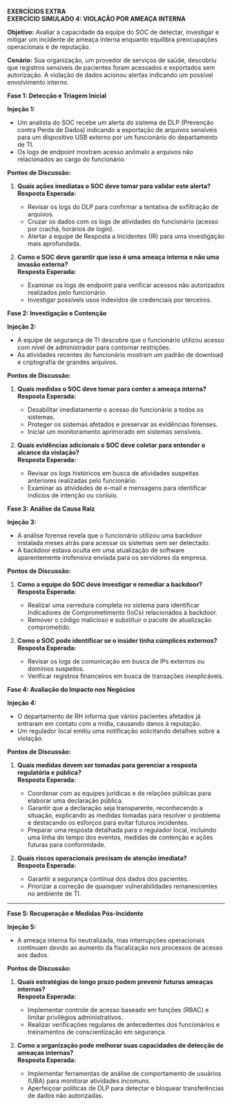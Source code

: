 **EXERCÍCIOS EXTRA**  
**EXERCÍCIO SIMULADO 4: VIOLAÇÃO POR AMEAÇA INTERNA**  

**Objetivo:** Avaliar a capacidade da equipe do SOC de detectar, investigar e mitigar um incidente de ameaça interna enquanto equilibra preocupações operacionais e de reputação.  

**Cenário:** Sua organização, um provedor de serviços de saúde, descobriu que registros sensíveis de pacientes foram acessados e exportados sem autorização. A violação de dados acionou alertas indicando um possível envolvimento interno.  

**Fase 1: Detecção e Triagem Inicial**

**Injeção 1:**  
- Um analista do SOC recebe um alerta do sistema de DLP (Prevenção contra Perda de Dados) indicando a exportação de arquivos sensíveis para um dispositivo USB externo por um funcionário do departamento de TI.  
- Os logs de endpoint mostram acesso anômalo a arquivos não relacionados ao cargo do funcionário.  

**Pontos de Discussão:**  

1. **Quais ações imediatas o SOC deve tomar para validar este alerta?**  
   **Resposta Esperada:**  
   - Revisar os logs do DLP para confirmar a tentativa de exfiltração de arquivos.  
   - Cruzar os dados com os logs de atividades do funcionário (acesso por crachá, horários de login).  
   - Alertar a equipe de Resposta a Incidentes (IR) para uma investigação mais aprofundada.  

2. **Como o SOC deve garantir que isso é uma ameaça interna e não uma invasão externa?**  
   **Resposta Esperada:**  
   - Examinar os logs de endpoint para verificar acessos não autorizados realizados pelo funcionário.  
   - Investigar possíveis usos indevidos de credenciais por terceiros.





**Fase 2: Investigação e Contenção**

**Injeção 2:**  
- A equipe de segurança de TI descobre que o funcionário utilizou acesso com nível de administrador para contornar restrições.  
- As atividades recentes do funcionário mostram um padrão de download e criptografia de grandes arquivos.  

**Pontos de Discussão:**  

1. **Quais medidas o SOC deve tomar para conter a ameaça interna?**  
   **Resposta Esperada:**  
   - Desabilitar imediatamente o acesso do funcionário a todos os sistemas.  
   - Proteger os sistemas afetados e preservar as evidências forenses.  
   - Iniciar um monitoramento aprimorado em sistemas sensíveis.  

2. **Quais evidências adicionais o SOC deve coletar para entender o alcance da violação?**  
   **Resposta Esperada:**  
   - Revisar os logs históricos em busca de atividades suspeitas anteriores realizadas pelo funcionário.  
   - Examinar as atividades de e-mail e mensagens para identificar indícios de intenção ou conluio.
  


**Fase 3: Análise da Causa Raiz**

**Injeção 3:**  
- A análise forense revela que o funcionário utilizou uma backdoor instalada meses atrás para acessar os sistemas sem ser detectado.  
- A backdoor estava oculta em uma atualização de software aparentemente inofensiva enviada para os servidores da empresa.  

**Pontos de Discussão:**  

1. **Como a equipe do SOC deve investigar e remediar a backdoor?**  
   **Resposta Esperada:**  
   - Realizar uma varredura completa no sistema para identificar Indicadores de Comprometimento (IoCs) relacionados à backdoor.  
   - Remover o código malicioso e substituir o pacote de atualização comprometido.  

2. **Como o SOC pode identificar se o insider tinha cúmplices externos?**  
   **Resposta Esperada:**  
   - Revisar os logs de comunicação em busca de IPs externos ou domínios suspeitos.  
   - Verificar registros financeiros em busca de transações inexplicáveis.

**Fase 4: Avaliação do Impacto nos Negócios**  

**Injeção 4:**  
- O departamento de RH informa que vários pacientes afetados já entraram em contato com a mídia, causando danos à reputação.  
- Um regulador local emitiu uma notificação solicitando detalhes sobre a violação.  

**Pontos de Discussão:**  

1. **Quais medidas devem ser tomadas para gerenciar a resposta regulatória e pública?**  
   **Resposta Esperada:**  
   - Coordenar com as equipes jurídicas e de relações públicas para elaborar uma declaração pública.  
   - Garantir que a declaração seja transparente, reconhecendo a situação, explicando as medidas tomadas para resolver o problema e destacando os esforços para evitar futuros incidentes.  
   - Preparar uma resposta detalhada para o regulador local, incluindo uma linha do tempo dos eventos, medidas de contenção e ações futuras para conformidade.
  

2. **Quais riscos operacionais precisam de atenção imediata?**  
   **Resposta Esperada:**  
   - Garantir a segurança contínua dos dados dos pacientes.  
   - Priorizar a correção de quaisquer vulnerabilidades remanescentes no ambiente de TI.  

---

**Fase 5: Recuperação e Medidas Pós-Incidente**  

**Injeção 5:**  
- A ameaça interna foi neutralizada, mas interrupções operacionais continuam devido ao aumento da fiscalização nos processos de acesso aos dados.  

**Pontos de Discussão:**  

1. **Quais estratégias de longo prazo podem prevenir futuras ameaças internas?**  
   **Resposta Esperada:**  
   - Implementar controle de acesso baseado em funções (RBAC) e limitar privilégios administrativos.  
   - Realizar verificações regulares de antecedentes dos funcionários e treinamentos de conscientização em segurança.  

2. **Como a organização pode melhorar suas capacidades de detecção de ameaças internas?**  
   **Resposta Esperada:**  
   - Implementar ferramentas de análise de comportamento de usuários (UBA) para monitorar atividades incomuns.  
   - Aperfeiçoar políticas de DLP para detectar e bloquear transferências de dados não autorizadas.    
